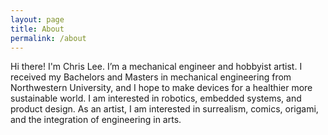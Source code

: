 ```yaml
---
layout: page
title: About
permalink: /about
---
```


Hi there! I'm Chris Lee. I’m a mechanical engineer and hobbyist artist. I received my Bachelors and Masters in mechanical engineering from Northwestern University, and I hope to make devices for a healthier more sustainable world. I am interested in robotics, embedded systems, and product design. As an artist, I am interested in surrealism, comics, origami, and the integration of engineering in arts.

